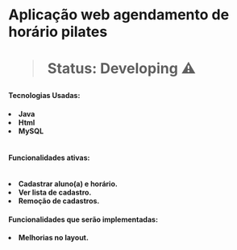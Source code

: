 <h1>Aplicação web agendamento de horário pilates<h1/>

> Status: Developing ⚠️

<h4>Tecnologias Usadas: <h4/>

<table>
<li>Java 
<li>Html
<li>MySQL
<table/>


<h4>Funcionalidades ativas: <h4/>
<table>
<li>Cadastrar aluno(a) e horário.
<li>Ver lista de cadastro.
<li>Remoção de cadastros.

<h4>Funcionalidades que serão implementadas: <h4/>
<li>Melhorias no layout.
<table/>

